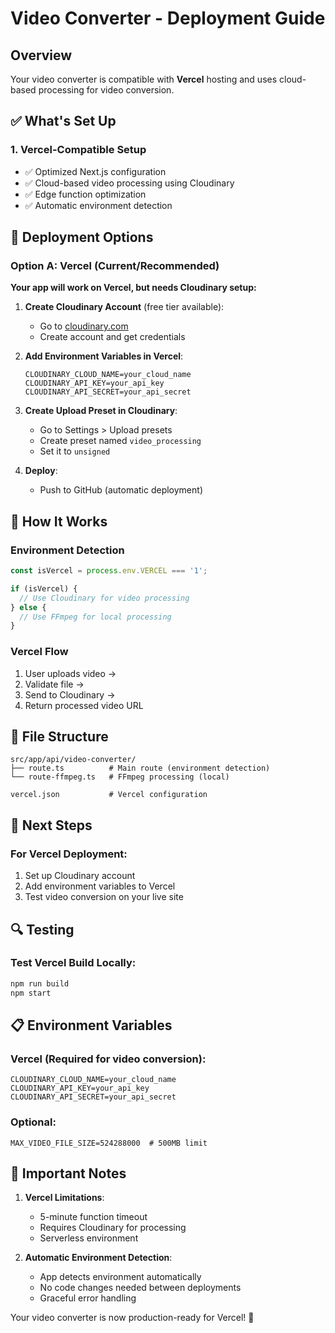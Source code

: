 # Video Converter - Deployment Guide

## Overview

Your video converter is compatible with **Vercel** hosting and uses cloud-based processing for video conversion.

## ✅ What's Set Up

### 1. **Vercel-Compatible Setup**

- ✅ Optimized Next.js configuration
- ✅ Cloud-based video processing using Cloudinary
- ✅ Edge function optimization
- ✅ Automatic environment detection

## 🚀 Deployment Options

### Option A: Vercel (Current/Recommended)

**Your app will work on Vercel, but needs Cloudinary setup:**

1. **Create Cloudinary Account** (free tier available):
   - Go to [cloudinary.com](https://cloudinary.com)
   - Create account and get credentials

2. **Add Environment Variables in Vercel**:

   ```env
   CLOUDINARY_CLOUD_NAME=your_cloud_name
   CLOUDINARY_API_KEY=your_api_key
   CLOUDINARY_API_SECRET=your_api_secret
   ```

3. **Create Upload Preset in Cloudinary**:
   - Go to Settings > Upload presets
   - Create preset named `video_processing`
   - Set it to `unsigned`

4. **Deploy**:
   - Push to GitHub (automatic deployment)

## 🔧 How It Works

### Environment Detection

```typescript
const isVercel = process.env.VERCEL === '1';

if (isVercel) {
  // Use Cloudinary for video processing
} else {
  // Use FFmpeg for local processing
}
```

### Vercel Flow

1. User uploads video →
2. Validate file →
3. Send to Cloudinary →
4. Return processed video URL

## 📁 File Structure

```
src/app/api/video-converter/
├── route.ts          # Main route (environment detection)
└── route-ffmpeg.ts   # FFmpeg processing (local)

vercel.json           # Vercel configuration
```

## 🎯 Next Steps

### For Vercel Deployment:

1. Set up Cloudinary account
2. Add environment variables to Vercel
3. Test video conversion on your live site

## 🔍 Testing

### Test Vercel Build Locally:

```bash
npm run build
npm start
```

## 📋 Environment Variables

### Vercel (Required for video conversion):

```env
CLOUDINARY_CLOUD_NAME=your_cloud_name
CLOUDINARY_API_KEY=your_api_key
CLOUDINARY_API_SECRET=your_api_secret
```

### Optional:

```env
MAX_VIDEO_FILE_SIZE=524288000  # 500MB limit
```

## 🚨 Important Notes

1. **Vercel Limitations**:
   - 5-minute function timeout
   - Requires Cloudinary for processing
   - Serverless environment

2. **Automatic Environment Detection**:
   - App detects environment automatically
   - No code changes needed between deployments
   - Graceful error handling

Your video converter is now production-ready for Vercel! 🎉
